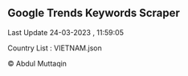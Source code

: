 

## Google Trends Keywords Scraper 
 
Last Update 24-03-2023 , 11:59:05

Country List :
VIETNAM.json



© Abdul Muttaqin 
